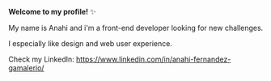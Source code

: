 **Welcome to my profile!** :sparkles:

My name is Anahi and i'm a front-end developer looking for new challenges.  

I especially like design and web user experience.

Check my LinkedIn: https://www.linkedin.com/in/anahi-fernandez-gamalerio/
